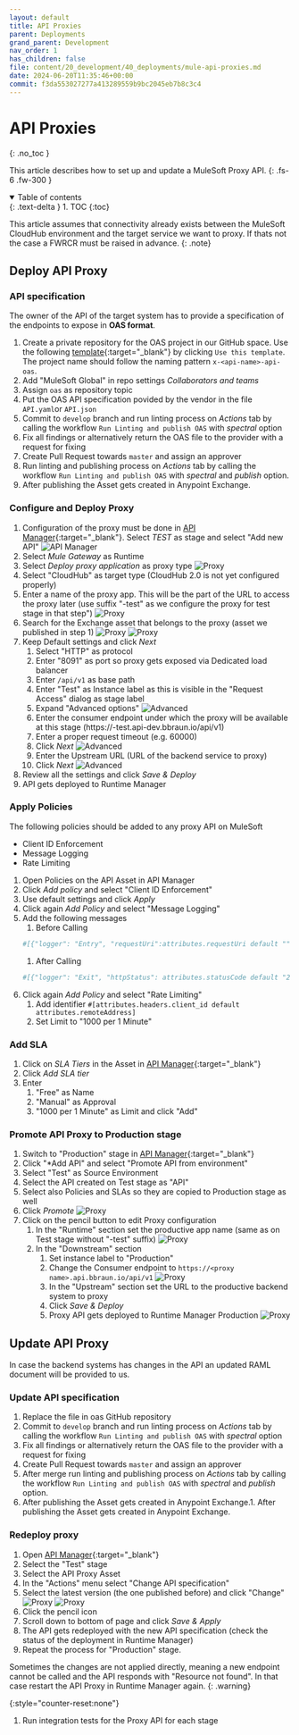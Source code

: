 ```yaml
---
layout: default
title: API Proxies
parent: Deployments
grand_parent: Development
nav_order: 1
has_children: false
file: content/20_development/40_deployments/mule-api-proxies.md
date: 2024-06-20T11:35:46+00:00
commit: f3da553027277a413289559b9bc2045eb7b8c3c4
---
```

# API Proxies
{: .no_toc }

This article describes how to set up and update a MuleSoft Proxy API.
{: .fs-6 .fw-300 }

<details open markdown="block">
  <summary>
    Table of contents
  </summary>
  {: .text-delta }
1. TOC
{:toc}
</details>

This article assumes that connectivity already exists between the MuleSoft CloudHub environment and the target service we want to proxy. If thats not the case a FWRCR must be raised in advance.
{: .note}

## Deploy API Proxy
### API specification
The owner of the API of the target system has to provide a specification of the endpoints to expose in **OAS format**.

1. Create a private repository for the OAS project in our GitHub space. Use the following [template](https://code.bbraun.io/IT-BS-MuleSoft/x-template-api-oas){:target="_blank"} by clicking `Use this template`. The project name should follow the naming pattern `x-<api-name>-api-oas`.
1. Add "MuleSoft Global" in repo settings *Collaborators and teams*
1. Assign `oas` as repository topic
1. Put the OAS API specification povided by the vendor in the file `API.yaml`or `API.json`
1. Commit to `develop` branch and run linting process on *Actions* tab by calling the workflow `Run Linting and publish OAS` with *spectral* option
1. Fix all findings or alternatively return the OAS file to the provider with a request for fixing
1. Create Pull Request towards `master` and assign an approver
1. Run linting and publishing process on *Actions* tab by calling the workflow `Run Linting and publish OAS` with *spectral* and *publish* option.
1. After publishing the Asset gets created in Anypoint Exchange.

### Configure and Deploy Proxy
1. Configuration of the proxy must be done in [API Manager](https://eu1.anypoint.mulesoft.com/apimanager/b-braun/#/organizations/cb729472-528f-4190-9f6f-01c272917b9e/environments/26d0bb50-4b78-4622-9a3a-0c66e6d8b07b/apis){:target="_blank"}. Select *TEST* as stage and select "Add new API"
![API Manager](./images/proxy_cfg_1.png "API Manager")
1. Select *Mule Gateway* as Runtime
1. Select *Deploy proxy application* as proxy type
![Proxy](./images/proxy_cfg_2.png "Proxy")
1. Select "CloudHub" as target type (CloudHub 2.0 is not yet configured properly)
1. Enter a name of the proxy app. This will be the part of the URL to access the proxy later (use suffix "-test" as we configure the proxy for test stage in that step")
![Proxy](./images/proxy_cfg_3.png "Proxy")
1. Search for the Exchange asset that belongs to the proxy (asset we published in step 1)
![Proxy](./images/proxy_cfg_4.png "Proxy")
![Proxy](./images/proxy_cfg_5.png "Proxy")
1. Keep Default settings and click *Next*
	1. Select "HTTP" as protocol
	1. Enter "8091" as port so proxy gets exposed via Dedicated load balancer
	1. Enter `/api/v1` as base path
	1. Enter "Test" as Instance label as this is visible in the "Request Access" dialog as stage label
	1. Expand "Advanced options"
	![Advanced](./images/proxy_cfg_6.png "Advanced")
	1. Enter the consumer endpoint under which the proxy will be available at this stage (https://<proxy name>-test.api-dev.bbraun.io/api/v1)
	1. Enter a proper request timeout (e.g. 60000) 
	1. Click *Next*
	![Advanced](./images/proxy_cfg_7.png "Advanced")
	1. Enter the Upstream URL (URL of the backend service to proxy) 
	1. Click *Next*
	![Advanced](./images/proxy_cfg_8.png "Advanced")
1. Review all the settings and click *Save & Deploy*
1. API gets deployed to Runtime Manager

### Apply Policies
The following policies should be added to any proxy API on MuleSoft
- Client ID Enforcement
- Message Logging
- Rate Limiting

1. Open Policies on the API Asset in API Manager
1. Click *Add policy* and select "Client ID Enforcement"
1. Use default settings and click *Apply*
1. Click again *Add Policy* and select "Message Logging"
1. Add the following messages
	1. Before Calling 
	```bash
	#[{"logger": "Entry", "requestUri":attributes.requestUri default "","headers": attributes.headers default "" -- ["authorization", "client_secret"], "queryParams": attributes.queryParams default "", "client": authentication.properties.clientName default ""}]
	```
	1. After Calling 
	```bash
	#[{"logger": "Exit", "httpStatus": attributes.statusCode default "200", "reasonPhrase": attributes.reasonPhrase default "", "client": authentication.properties.clientName default ""}]
	```
1. Click again *Add Policy* and select "Rate Limiting"
	1. Add identifier ```#[attributes.headers.client_id default attributes.remoteAddress]```
	1. Set Limit to "1000 per 1 Minute"

### Add SLA
1. Click on *SLA Tiers* in the Asset in [API Manager](https://eu1.anypoint.mulesoft.com/apimanager/b-braun/#/organizations/cb729472-528f-4190-9f6f-01c272917b9e/environments/26d0bb50-4b78-4622-9a3a-0c66e6d8b07b/apis){:target="_blank"}
1. Click *Add SLA tier*
1. Enter 
	1. "Free" as Name
	1. "Manual" as Approval
	1. "1000 per 1 Minute" as Limit
and click "Add"

### Promote API Proxy to Production stage
1. Switch to "Production" stage in [API Manager](https://eu1.anypoint.mulesoft.com/apimanager/b-braun/#/organizations/cb729472-528f-4190-9f6f-01c272917b9e/environments/26d0bb50-4b78-4622-9a3a-0c66e6d8b07b/apis){:target="_blank"}
1. Click "*Add API" and select "Promote API from environment"
1. Select "Test" as Source Environment
1. Select the API created on Test stage as "API"
1. Select also Policies and SLAs so they are copied to Production stage as well
1. Click *Promote*
![Proxy](./images/proxy_cfg_9.png "Proxy")
1. Click on the pencil button to edit Proxy configuration
	1. In the "Runtime" section set the productive app name (same as on Test stage without "-test" suffix)
	![Proxy](./images/proxy_cfg_10.png "Proxy")
	1. In the "Downstream" section 
		1. Set instance label to "Production"
		1. Change the Consumer endpoint to `https://<proxy name>.api.bbraun.io/api/v1`
		![Proxy](./images/proxy_cfg_11.png "Proxy")
		1. In the "Upstream" section set the URL to the productive backend system to proxy
		1. Click *Save & Deploy*
		1. Proxy API gets deployed to Runtime Manager Production
		![Proxy](./images/proxy_cfg_12.png "Proxy")

## Update API Proxy
In case the backend systems has changes in the API an updated RAML document will be provided to us.

### Update API specification 
1. Replace the file in oas GitHub repository
1. Commit to `develop` branch and run linting process on *Actions* tab by calling the workflow `Run Linting and publish OAS` with *spectral* option
1. Fix all findings or alternatively return the OAS file to the provider with a request for fixing
1. Create Pull Request towards `master` and assign an approver
1. After merge run linting and publishing process on *Actions* tab by calling the workflow `Run Linting and publish OAS` with *spectral* and *publish* option.
1. After publishing the Asset gets created in Anypoint Exchange.1. After publishing the Asset gets created in Anypoint Exchange.

### Redeploy proxy
1. Open [API Manager](https://eu1.anypoint.mulesoft.com/apimanager/b-braun/#/organizations/cb729472-528f-4190-9f6f-01c272917b9e/environments/26d0bb50-4b78-4622-9a3a-0c66e6d8b07b/apis){:target="_blank"}
1. Select the "Test" stage 
1. Select the API Proxy Asset
1. In the "Actions" menu select "Change API specification"
1. Select the latest version (the one published before) and click "Change" 
![Proxy](./images/proxy_cfg_13.png "Proxy")
![Proxy](./images/proxy_cfg_14.png "Proxy")
1. Click the pencil icon
1. Scroll down to bottom of page and click *Save & Apply*
1. The API gets redeployed with the new API specification (check the status of the deployment in Runtime Manager)
1. Repeat the process for "Production" stage.

Sometimes the changes are not applied directly, meaning a new endpoint cannot be called and the API responds with "Resource not found". In that case restart the API Proxy in Runtime Manager again.
{: .warning}

{:style="counter-reset:none"}
1. Run integration tests for the Proxy API for each stage